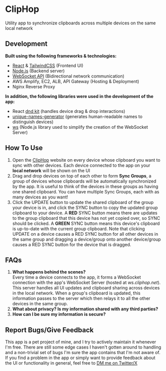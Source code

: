 # ClipHop
Utility app to synchronize clipboards across multiple devices on the same local network 
## Development 
**Built using the following frameworks & technologies:**
- [React](https://react.dev/) & [TailwindCSS](https://tailwindcss.com/) (Frontend UI)
- [Node.js](https://nodejs.org/en) (Backend server)
- [WebSocket API](https://developer.mozilla.org/en-US/docs/Web/API/WebSockets_API) (Bidirectional network communication)
- AWS Amplify, EC2, ALB, API Gateway (Hosting & Deployment)
- Nginx Reverse Proxy

**In addition, the following libraries were used in the development of the app:**
- React [dnd kit](https://dndkit.com/) (handles device drag & drop interactions)
- [unique-names-generator](https://github.com/andreasonny83/unique-names-generator) (generates human-readable names to distinguish devices)
- [ws](https://github.com/websockets/ws) (Node.js library used to simplify the creation of the WebSocket Server)

## How To Use
1. Open the [ClipHop](https://www.cliphop.net/) website on every device whose clipboard you want to sync with other devices. Each device connected to the app on your **local network** will be shown on the UI
2. Drag and drop devices on top of each other to form **Sync Groups**, a group of devices whose clipboards will be automatically synchronized by the app. It is useful to think of the devices in these groups as having one shared clipboard. You can have multiple Sync Groups, each with as many devices as you want!
3. Click the UPDATE button to update the shared clipboard of the group your device is in, and click the SYNC button to copy the updated group clipboard to your device. A **RED** SYNC button means there are updates to the group clipboard that this device has not yet copied over, so SYNC should be clicked. A **GREEN** SYNC button means this device's clipboard is up-to-date with the current group clipboard. Note that clicking UPDATE on a device causes a RED SYNC button for all other devices in the same group and dragging a device/group onto another device/group causes a RED SYNC button for the device that is dragged. 
   

## FAQs
1. **What happens behind the scenes?**  
   Every time a device connects to the app, it forms a WebSocket connection with the app's WebSocket Server (hosted at *ws.cliphop.net*). This server handles all UI updates and clipboard sharing    across devices in the local network. When a group's clipboard is updated, this information passes to the server which then relays it to all the other devices in the same group. 
2. **What about privacy? Is my information shared with any third parties?**
3. **How can I be sure my information is secure?**
   
   
   


## Report Bugs/Give Feedback
This app is a pet project of mine, and I try to actively maintain it whenever I'm free. There are still some edge cases I haven't gotten around to handling and a non-trivial set of bugs I'm sure the app contains that I'm not aware of. If you find a problem in the app or simply want to provide feedback about the UI or functionality in general, feel free to [DM me on Twitter/X](https://twitter.com/messages/compose?recipient_id=1269431990731882496)

